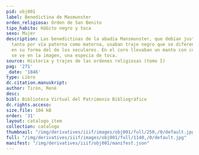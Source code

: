 ```yaml
---
pid: obj001
label: Benedictina de Masmunster
orden_religiosa: Orden de San Benito
tipo_habito: Hábito negro y toca
sexo: Mujer
description: Las benedictinas de la abadía Mansmunster, que debían justificar su nobleza
  tanto por vía paterna como materna, usaban traje negro que se diferenciaba muy poco
  en su forma del de los seculares. En el coro llevaban un manto con cola y, como
  se ve en la imagen, una especia de toca.
source: Historia y trajes de las ordenes religiosas (tomo I)
pag: '271'
_date: '1846'
type: Libro
dc.citation.manuskript:
author: Tirón, René
desc:
bibl: Biblioteca Virtual del Patrimonio Bibliográfico
dc.rights.acceso:
size.file: 104 kB
order: '31'
layout: catalogo_item
collection: catalogo
thumbnail: "/img/derivatives/iiif/images/obj001/full/250,/0/default.jpg"
full: "/img/derivatives/iiif/images/obj001/full/1140,/0/default.jpg"
manifest: "/img/derivatives/iiif/obj001/manifest.json"
---
```

